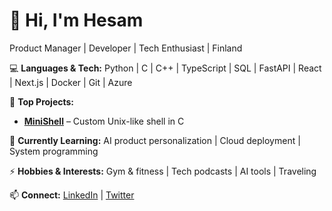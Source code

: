 # 👋 Hi, I'm Hesam

Product Manager | Developer | Tech Enthusiast | Finland  

💻 **Languages & Tech:** Python | C | C++ | TypeScript | SQL | FastAPI | React | Next.js | Docker | Git | Azure

🚀 **Top Projects:**  
- **[MiniShell](https://github.com/yourusername/minishell](https://github.com/HesamVahib/minishell-Hive))** – Custom Unix-like shell in C  

🌱 **Currently Learning:** AI product personalization | Cloud deployment | System programming  

⚡ **Hobbies & Interests:** Gym & fitness | Tech podcasts | AI tools | Traveling  

📫 **Connect:** [LinkedIn](https://www.linkedin.com/in/yourprofile) | [Twitter](https://twitter.com/yourprofile)

